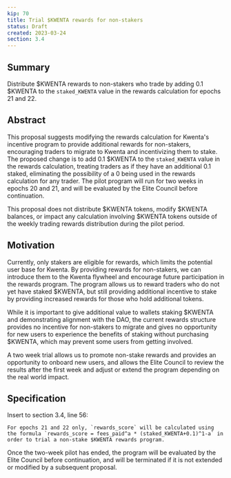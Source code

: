 ```yaml
---
kip: 70
title: Trial $KWENTA rewards for non-stakers
status: Draft
created: 2023-03-24
section: 3.4
---
```


## Summary

Distribute $KWENTA rewards to non-stakers who trade by adding 0.1 $KWENTA to the `staked_KWENTA` value in the rewards calculation for epochs 21 and 22.

## Abstract

This proposal suggests modifying the rewards calculation for Kwenta's incentive program to provide additional rewards for non-stakers, encouraging traders to migrate to Kwenta and incentivizing them to stake. The proposed change is to add 0.1 $KWENTA to the `staked_KWENTA` value in the rewards calculation, treating traders as if they have an additional 0.1 staked, eliminating the possibility of a 0 being used in the rewards calculation for any trader. The pilot program will run for two weeks in epochs 20 and 21, and will be evaluated by the Elite Council before continuation.

This proposal does not distribute $KWENTA tokens, modify $KWENTA balances, or impact any calculation involving $KWENTA tokens outside of the weekly trading rewards distribution during the pilot period.

## Motivation

Currently, only stakers are eligible for rewards, which limits the potential user base for Kwenta. By providing rewards for non-stakers, we can introduce them to the Kwenta flywheel and encourage future participation in the rewards program. The program allows us to reward traders who do not yet have staked $KWENTA, but still providing additional incentive to stake by providing increased rewards for those who hold additional tokens.

While it is important to give additional value to wallets staking $KWENTA and demonstrating alignment with the DAO, the current rewards structure provides no incentive for non-stakers to migrate and gives no opportunity for new users to experience the benefits of staking without purchasing $KWENTA, which may prevent some users from getting involved.

A two week trial allows us to promote non-stake rewards and provides an opportunity to onboard new users, and allows the Elite Council to review the results after the first week and adjust or extend the program depending on the real world impact.

## Specification

Insert to section 3.4, line 56:

```
For epochs 21 and 22 only, `rewards_score` will be calculated using the formula `rewards_score = fees_paid^a * (staked_KWENTA+0.1)^1-a` in order to trial a non-stake $KWENTA rewards program.
```

Once the two-week pilot has ended, the program will be evaluated by the Elite Council before continuation, and will be terminated if it is not extended or modified by a subsequent proposal.
